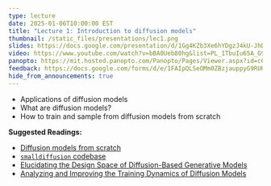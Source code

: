 ```yaml
---
type: lecture
date: 2025-01-06T10:00:00 EST
title: "Lecture 1: Introduction to diffusion models"
thumbnail: /static_files/presentations/lec1.png
slides: https://docs.google.com/presentation/d/1Gg4KZb3Xe6hYDgzJ4kU-JhD7tvDKQu7X-lDYu0V7DOs/
video: https://www.youtube.com/watch?v=bBA0Ueb80hg&list=PL_1TbuIu65A_G908tHHvTnyQsueR17rMh&index=1
panopto: https://mit.hosted.panopto.com/Panopto/Pages/Viewer.aspx?id=c6d22077-ee8f-410f-9957-b24f012ed8a0
feedback: https://docs.google.com/forms/d/e/1FAIpQLSeOMm0ZBzjauppyG9RUKIGiP-fAheUMCrMGN5su62Jw0ZYRdw/viewform?usp=dialog
hide_from_announcements: true
---
```

 * Applications of diffusion models
 * What are diffusion models?
 * How to train and sample from diffusion models from scratch

**Suggested Readings:**
- [Diffusion models from scratch](https://chenyang.co/diffusion.html)
- [`smalldiffusion` codebase](https://github.com/yuanchenyang/smalldiffusion/)
- [Elucidating the Design Space of Diffusion-Based Generative Models](https://arxiv.org/pdf/2206.00364)
- [Analyzing and Improving the Training Dynamics of Diffusion Models](https://arxiv.org/pdf/2312.02696)
